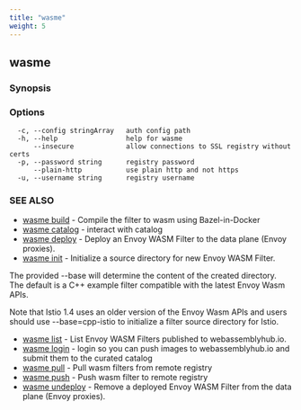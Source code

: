 ```yaml
---
title: "wasme"
weight: 5
---
```

## wasme



### Synopsis



### Options

```
  -c, --config stringArray   auth config path
  -h, --help                 help for wasme
      --insecure             allow connections to SSL registry without certs
  -p, --password string      registry password
      --plain-http           use plain http and not https
  -u, --username string      registry username
```

### SEE ALSO

* [wasme build](../wasme_build)	 - Compile the filter to wasm using Bazel-in-Docker
* [wasme catalog](../wasme_catalog)	 - interact with catalog
* [wasme deploy](../wasme_deploy)	 - Deploy an Envoy WASM Filter to the data plane (Envoy proxies).
* [wasme init](../wasme_init)	 - Initialize a source directory for new Envoy WASM Filter.

The provided --base will determine the content of the created directory. The default is 
a C++ example filter compatible with the latest Envoy Wasm APIs.

Note that Istio 1.4 uses an older version of the Envoy Wasm APIs and users should 
use --base=cpp-istio to initialize a filter source directory for Istio.

* [wasme list](../wasme_list)	 - List Envoy WASM Filters published to webassemblyhub.io.
* [wasme login](../wasme_login)	 - login so you can push images to webassemblyhub.io and submit them to the curated catalog
* [wasme pull](../wasme_pull)	 - Pull wasm filters from remote registry
* [wasme push](../wasme_push)	 - Push wasm filter to remote registry
* [wasme undeploy](../wasme_undeploy)	 - Remove a deployed Envoy WASM Filter from the data plane (Envoy proxies).

